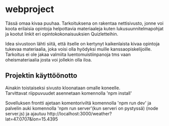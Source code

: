 # webproject

Tässä omaa kivaa puuhaa. Tarkoituksena on rakentaa nettisivusto, jonne voi koota erilaisia opintoja helpottavia materiaaleja kuten lukusuunnitelmapohjat ja kootut linkit eri opintokokonaisuuksien Quizletteihin. 

Idea sivustoon lähti siitä, että itselle on kertynyt kaikenlaista kivaa opintoja tukevaa materiaalia, joka voisi olla hyödyksi muille kanssaopiskelijoille. Tarkoitus ei ole jakaa valmiita luentomuistiinpanoja tms vaan oheismateriaalia josta voi jollekin olla iloa.

## Projektin käyttöönotto
Ainakin toistaiseksi sivusto kloonataan omalle koneelle.   
Tarvittavat riippuvuudet asennetaan komennolla 'npm install'

Sovelluksen frontti ajetaan komentoriviltä komennolla 'npm run dev' ja palvelin auki komennolla 'npm run server'(kun serveri on pystyssä) (node server.js) ja ajautuu http://localhost:3000/weather?lat=47.0707&lon=15.4395